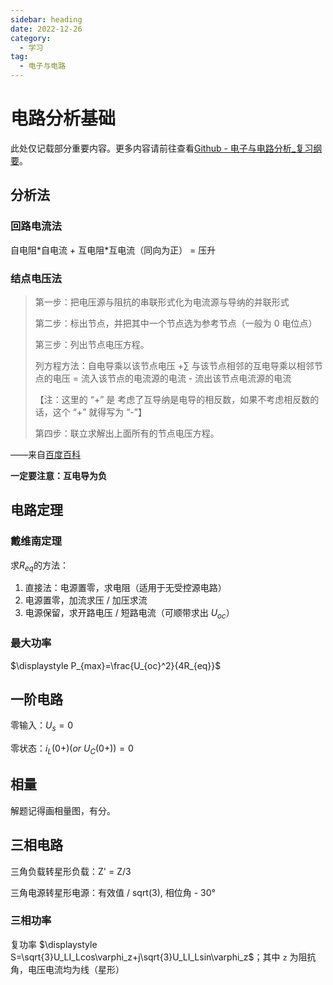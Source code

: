 ```yaml
---
sidebar: heading
date: 2022-12-26
category:
  - 学习
tag:
  - 电子与电路
---
```


# 电路分析基础

此处仅记载部分重要内容。更多内容请前往查看[Github - 电子与电路分析\_复习纲要](https://github.com/lxl66566/my-college-files/blob/main/电路原理及其实验/课件/电路分析_复习纲要.pdf)。

## 分析法

### 回路电流法

自电阻\*自电流 + 互电阻\*互电流（同向为正） = 压升

### 结点电压法

> 第一步：把电压源与阻抗的串联形式化为电流源与导纳的并联形式
>
> 第二步：标出节点，并把其中一个节点选为参考节点（一般为 0 电位点）
>
> 第三步：列出节点电压方程。
>
> 列方程方法：自电导乘以该节点电压 +∑ 与该节点相邻的互电导乘以相邻节点的电压 = 流入该节点的电流源的电流 - 流出该节点电流源的电流
>
> 【注：这里的 “+” 是 考虑了互导纳是电导的相反数，如果不考虑相反数的话，这个 “+” 就得写为 “-”】
>
> 第四步：联立求解出上面所有的节点电压方程。

——来自[百度百科](https://baike.baidu.com/item/节点电压法/7725643)

**一定要注意：互电导为负**

## 电路定理

### 戴维南定理

求<span v-pre>$\displaystyle R_{eq}$</span>的方法：

1. 直接法：电源置零，求电阻（适用于无受控源电路）
2. 电源置零，加流求压 / 加压求流
3. 电源保留，求开路电压 / 短路电流（可顺带求出 <span v-pre>$\displaystyle U_{oc}$</span>）

### 最大功率

<span v-pre>$\displaystyle P_{max}=\frac{U_{oc}^2}{4R_{eq}}$</span>

## 一阶电路

零输入：<span v-pre>$\displaystyle U_s=0$</span>

零状态：<span v-pre>$\displaystyle i_L(0+)(or\ U_C(0+))=0$</span>

## 相量

解题记得画相量图，有分。

## 三相电路

三角负载转星形负载：Z' = Z/3

三角电源转星形电源：有效值 / sqrt(3), 相位角 - 30°

### 三相功率

复功率 <span v-pre>$\displaystyle S=\sqrt{3}U_LI_Lcos\varphi_z+j\sqrt{3}U_LI_Lsin\varphi_z$</span>；其中 `z` 为阻抗角，电压电流均为线（星形）
